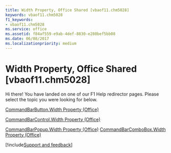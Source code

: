 ```yaml
---
title: Width Property, Office Shared [vbaof11.chm5028]
keywords: vbaof11.chm5028
f1_keywords:
- vbaof11.chm5028
ms.service: office
ms.assetid: f84af559-e9ab-4def-8830-e280bef5bb08
ms.date: 06/08/2017
ms.localizationpriority: medium
---
```



# Width Property, Office Shared [vbaof11.chm5028]

Hi there! You have landed on one of our F1 Help redirector pages. Please select the topic you were looking for below.

[CommandBarButton.Width Property (Office)](https://msdn.microsoft.com/library/f0e3f562-214b-4c0c-b239-611e710349e1%28Office.15%29.aspx)

[CommandBarControl.Width Property (Office)](https://msdn.microsoft.com/library/a6821638-9cc8-3a9f-ced0-770f50de7d8c%28Office.15%29.aspx)

[CommandBarPopup.Width Property (Office)](https://msdn.microsoft.com/library/a80aaeb8-c633-215b-bd28-8d25fa97dcc9%28Office.15%29.aspx)
[CommandBarComboBox.Width Property (Office)](https://msdn.microsoft.com/library/5efb8c56-f896-c5e7-d457-f8862e655d1c%28Office.15%29.aspx)

[!include[Support and feedback](~/includes/feedback-boilerplate.md)]